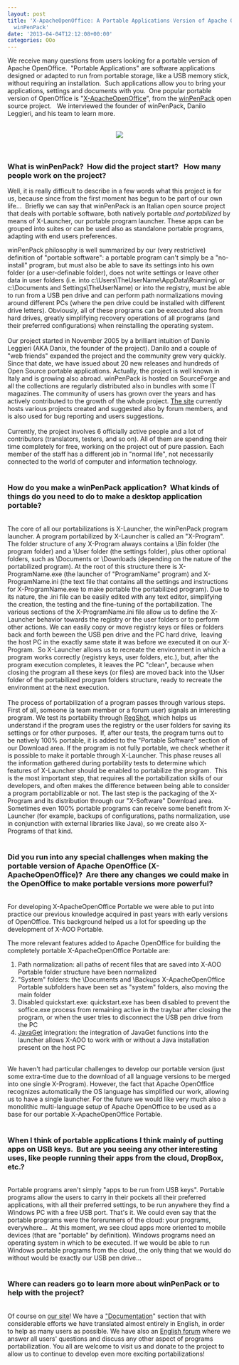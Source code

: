 ```yaml
---
layout: post
title: 'X-ApacheOpenOffice: A Portable Applications Version of Apache OpenOffice from
  winPenPack'
date: '2013-04-04T12:12:08+00:00'
categories: OOo
---
```

<p>We receive many questions from users looking for a portable version of Apache OpenOffice.&nbsp; &quot;Portable Applications&quot;<span lang="en"><span></span></span> are software applications designed or adapted to run from portable storage, like a USB memory stick, without requiring an installation.&nbsp; Such applications allow you to bring your applications, settings and documents with you.&nbsp; One popular portable version of OpenOffice is &quot;<a href="http://www.winpenpack.com/en/download.php?view.1341">X-ApacheOpenOffice</a>&quot;, from the <a href="http://www.winpenpack.com">winPenPack</a> open source project. &nbsp; We interviewed the founder of winPenPack, <span class="il">Danilo</span>
 Leggieri, and his team to learn more. </p> 
  <p> </p> 
  <p align="center"><br /><img src="https://blogs.apache.org/OOo/mediaresource/2b482de6-b8ae-4bc0-87f2-e136a9d1b502" /></p> 
  <p align="left"> </p> 
  <p><br /></p> 
  <h3>What is winPenPack? &nbsp;How did the project start? &nbsp; How many people work on the project?
</h3> 
  <p> </p> 
  <p> </p> 
  <div class="gmail_quote"> 
    <div class="im"> 
      <div> </div> 
    </div> 
    <div> 
      <p>Well, it is really difficult to describe in a few words what this project 
is for us, because since from the first moment has begun to be part of our 
own life...&nbsp; Briefly we can say that winPenPack is an Italian open source
 project that deals with portable software, both natively portable <i>and portabilized</i> by means of X-Launcher, our portable program launcher. These
 apps can be grouped into suites or can be used also as standalone 
portable programs, adapting with end users preferences.<br /></p> 
      <p>winPenPack philosophy is well summarized by our (very restrictive) definition of 
&quot;portable software&quot;: a portable program can't simply be a &quot;no-install&quot; 
program, but must also be able to save its settings into his own folder 
(or a user-definable folder), does not write settings or leave other data in user folders (i.e. into 
c:\Users\TheUserName\AppData\<wbr />Roaming\ or c:\Documents and 
Settings\TheUserName) or into the registry, must be able to run from a 
USB pen drive and can perform path normalizations moving around different 
PCs (where the pen drive could be installed with different drive letters).
 Obviously, all of these programs can be executed also from hard 
drives, greatly simplifying recovery operations of all programs (and 
their preferred configurations) when reinstalling the operating system.<br /><br />Our
 project started in November 2005 by a brilliant intuition of <span class="il">Danilo</span>
 Leggieri (AKA Danix, the founder of the project). <span class="il">Danilo</span> and a couple 
of &quot;web friends&quot; expanded the project and the community grew very 
quickly. Since that date, we have issued about 20 new releases and hundreds
 of Open Source portable applications. Actually, the project is well 
known in Italy and is growing also abroad. winPenPack is hosted on 
SourceForge and all the collections are regularly distributed also in 
bundles with some IT magazines. The community of users has grown over 
the years and has actively contributed to the growth of the whole project. 
<a href="http://www.winpenpack.com">The site</a> currently hosts various projects created and suggested also by forum members, and is also used for bug reporting and users 
suggestions.<br /><br />Currently, the project involves 6 officially active 
people and a lot of contributors (translators, testers, and so on). All 
of them are spending their time completely for free, working on the 
project out of pure passion. Each member of the staff has a different 
job in &quot;normal life&quot;, not necessarily connected to the world of computer
 and information technology.<br /><br /></p> 
      <h3>How do you make a winPenPack application? &nbsp;What kinds of things do you need to do to make a desktop application portable?
</h3> 
    </div> 
    <div><br />The core of all our portabilizations is X-Launcher, the winPenPack 
program launcher. A program portabilized by X-Launcher is called an &quot;X-Program&quot;. The folder structure of any X-Program always contains a \Bin 
folder (the program folder) and a \User folder (the settings folder), plus
 other optional folders, such as \Documents or \Downloads (depending on the 
nature of the portabilized program). At the root of this structure there
 is X-ProgramName.exe (the launcher of &quot;ProgramName&quot; program) and 
X-ProgramName.ini (the text file that contains all the settings and 
instructions for X-ProgramName.exe to make portable the portabilized 
program). Due to its nature, the .ini file can be easily edited with any
 text editor, simplifying the creation, the testing and the fine-tuning of 
the portabilization. The various sections of the X-ProgramName.ini file 
allow us to define the X-Launcher behavior towards the registry or the 
user folders or to perform other actions. We can easily copy or move 
registry keys or files or folders back and forth beween the USB pen drive
 and the PC hard drive,&nbsp; leaving the host PC
 in the exactly same state it was before we executed it on our 
X-Program.&nbsp; So X-Launcher allows us to recreate the environment in which a 
program works correctly (registry keys, user folders, etc.), but, after 
the program execution completes, it leaves the PC &quot;clean&quot;, because when closing the 
program all these keys (or files) are moved back into the \User folder 
of the portabilized program folders structure, ready to recreate the 
environment at the next execution.<br /><br />The process of portabilization of a
 program passes through various steps. First of all, someone (a team 
member or a forum user) signals an interesting program. We test its 
portability through <a href="http://sourceforge.net/projects/regshot/">RegShot</a>, which helps us understand if the program 
uses the registry or the user folders for saving its settings or for 
other purposes.&nbsp; If, after our tests, the program turns out to be 
natively 100% portable, it is added to the &quot;Portable Software&quot; section 
of our Download area. If the program is not fully portable, we check 
whether it is possible to make it portable through X-Launcher. This 
phase reuses all the information gathered during portability tests to 
determine which features of X-Launcher should be enabled to portabilize
 the program.&nbsp; This is the most important step, that requires all the 
portabilization skills of our developers, and often makes the difference
 between being able to consider a program portabilizable or not. The 
last step is the packaging of the X-Program and its distribution through
 our &quot;X-Software&quot; Download area. Sometimes even 100% portable programs 
can receive some benefit from X-Launcher (for example, backups of 
configurations, paths normalization, use in conjunction with external 
libraries like Java), so we create also X-Programs of that kind.<br /><br /> 
      <h3>Did you run into any special challenges when making the portable version of Apache OpenOffice (X-ApacheOpenOffice)? &nbsp;Are there any changes we could make in the OpenOffice to make portable versions more powerful?
</h3> 
    </div> 
    <div> 
      <p><br />For developing X-ApacheOpenOffice Portable we were able to put into 
practice our previous knowledge acquired in past years with early 
versions of OpenOffice. This background helped us a lot for speeding up 
the development of X-AOO Portable. </p> 
      <p>The more relevant features added to Apache OpenOffice for building the completely portable X-ApacheOpenOffice Portable are:<br /></p> 
      <ol> 
        <li>Path normalization: all paths of recent files that are saved into X-AOO Portable folder structure have been normalized</li> 
        <li>&quot;System&quot; folders: the \Documents and \Backups X-ApacheOpenOffice 
Portable subfolders have been set as &quot;system&quot; folders, also moving the 
main folder</li> 
        <li>Disabled quickstart.exe: quickstart.exe has been 
disabled to prevent the soffice.exe process from remaining active in the traybar
after closing the program, or when the user tries to disconnect
 the USB pen drive from the PC</li> 
        <li><a href="http://www.winpenpack.com/en/page.php?39">JavaGet</a> integration: the 
integration of JavaGet functions into the launcher allows X-AOO to work
 with or without a Java installation present on the host PC</li> 
      </ol> 
      <p><br />We
 haven't had particular challenges to develop our portable version (just 
some extra-time due to the download of all language versions to be 
merged into one single X-Program). However, the fact that Apache 
OpenOffice recognizes automatically the OS language has simplified our 
work, allowing us to have a single launcher. For the future we would 
like very much also a monolithic multi-language setup of Apache 
OpenOffice to be used as a base for our portable X-ApacheOpenOffice 
Portable.<br /><br /></p> 
      <h3>When I think of portable applications I think mainly of putting apps on USB keys. &nbsp;But are you seeing any other interesting uses, like people running their apps from the cloud, DropBox, etc.?</h3> 
    </div> 
    <div><br />Portable programs aren't simply &quot;apps to be run from USB keys&quot;. 
Portable programs allow the users to carry in their pockets all their 
preferred applications, with all their preferred settings, to be run anywhere they find a Windows PC with a free USB port. That's it. We 
could even say that the portable programs were the forerunners of the 
cloud: your programs, everywhere...&nbsp; At this moment, we see cloud apps 
more oriented to mobile devices (that are &quot;portable&quot; by definition). 
Windows programs need an operating system in which to be executed. If we 
would be able to run Windows portable programs from the cloud, the only 
thing that we would do without would be exactly our USB pen drive...&nbsp; <br /><br /> 
      <h3>Where can readers go to learn more about winPenPack or to help with the project?
</h3> 
    </div> 
  </div><br />Of course on <a href="http://www.winpenpack.com">our site</a>! We have a <a href="http://www.winpenpack.com/en/page.php?10">&quot;Documentation</a>&quot; section that with 
considerable efforts we have translated almost entirely in English, in 
order to help as many users as possible. We have also 
an <a href="http://www.winpenpack.com/en/e107_plugins/forum/forum_viewforum.php?24">English forum</a> where we answer all users' questions and discuss any 
other aspect of programs portabilization. You all are welcome to visit 
us and donate to the project to allow us to continue to develop even 
more exciting portabilizations! <br /><br /><br />
